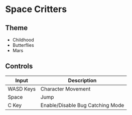 # Space Critters
## Theme
- Childhood
- Butterflies
- Mars

## Controls
| Input            | Description                      |
| ---------------- | -------------------------------- |
| WASD Keys        | Character Movement               |
| Space            | Jump                             |
| C Key            | Enable/Disable Bug Catching Mode |
